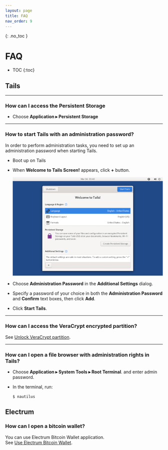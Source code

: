 ```yaml
---
layout: page
title: FAQ
nav_order: 9
---
```


{: .no_toc }
# FAQ 

- TOC
{:toc}

## Tails

---
### How can I access the Persistent Storage

* Choose **Application ▸ Persistent Storage**


---

### How to start Tails with an administration password?

In order to perform administration tasks, you need to set up an administration password when starting Tails.

* Boot up on Tails

* When **Welcome to Tails Screen!** appears, click **+** button.

  ![welcome_screen.png](..%2Fimages%2Fwelcome_screen.png)


* Choose **Administration Password** in the **Additional Settings** dialog.


* Specify a password of your choice in both the **Administration Password** and **Confirm** text boxes, then click **Add**.


* Click **Start Tails**.


---
### How can I access the VeraCrypt encrypted partition?

See [Unlock VeraCrypt partition](https://dutu.github.io/b-tails/guide/use/on_tails.html#unlock-veracrypt-partition).


---

### How can I open a file browser with administration rights in Tails?

* Choose **Application ▸ System Tools ▸ Root Terminal**. and enter admin password.


* In the terminal, run:
  ```shell
  $ nautilus
  ```

## Electrum

### How can I open a bitcoin wallet?
You can use Electrum Bitcoin Wallet application.<br>
See [Use Electrum Bitcoin Wallet](https://dutu.github.io/b-tails/guide/use/electrum.html).



